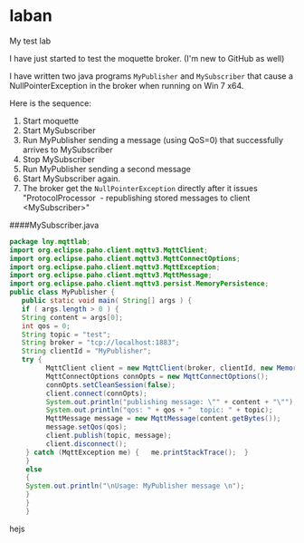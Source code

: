 # laban
My test lab

I have just started to test the moquette broker. (I'm new to GitHub as well)

I have written two java programs `MyPublisher` and `MySubscriber` that cause a NullPointerException in the broker when running on Win 7 x64.

Here is the sequence:
1. Start moquette
2. Start MySubscriber
3. Run MyPublisher sending a message (using QoS=0) that successfully arrives to MySubscriber
4. Stop MySubscriber
5. Run MyPublisher sending a second message
6. Start MySubscriber again. 
7. The broker get the `NullPointerException` directly after it issues "ProtocolProcessor  - republishing stored messages to client \<MySubscriber\>"

####MySubscriber.java
```java
package lny.mqttlab;
import org.eclipse.paho.client.mqttv3.MqttClient;
import org.eclipse.paho.client.mqttv3.MqttConnectOptions;
import org.eclipse.paho.client.mqttv3.MqttException;
import org.eclipse.paho.client.mqttv3.MqttMessage;
import org.eclipse.paho.client.mqttv3.persist.MemoryPersistence;
public class MyPublisher {
   public static void main( String[] args ) {
   if ( args.length > 0 ) { 
   String content = args[0];
   int qos = 0;
   String topic = "test";
   String broker = "tcp://localhost:1883";
   String clientId = "MyPublisher";
   try {
         MqttClient client = new MqttClient(broker, clientId, new MemoryPersistence());
         MqttConnectOptions connOpts = new MqttConnectOptions();
         connOpts.setCleanSession(false); 
         client.connect(connOpts);
         System.out.println("publishing message: \"" + content + "\"");
         System.out.println("qos: " + qos + "  topic: " + topic);
         MqttMessage message = new MqttMessage(content.getBytes());
         message.setQos(qos); 
         client.publish(topic, message); 
         client.disconnect(); 
    } catch (MqttException me) {   me.printStackTrace();  } 
    }
    else
    { 
    System.out.println("\nUsage: MyPublisher message \n");
    } 
    }
    }
```

hejs
